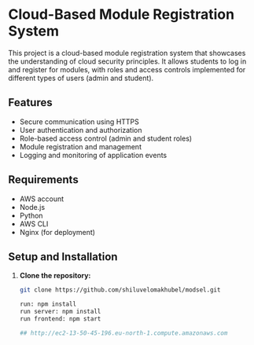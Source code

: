 # Cloud-Based Module Registration System

This project is a cloud-based module registration system that showcases the understanding of cloud security principles. It allows students to log in and register for modules, with roles and access controls implemented for different types of users (admin and student).

## Features

- Secure communication using HTTPS
- User authentication and authorization
- Role-based access control (admin and student roles)
- Module registration and management
- Logging and monitoring of application events

## Requirements

- AWS account
- Node.js
- Python
- AWS CLI
- Nginx (for deployment)

## Setup and Installation


1. **Clone the repository:**
   ```sh
   git clone https://github.com/shiluvelomakhubel/modsel.git
   
   run: npm install
   run server: npm install
   run frontend: npm start

   ## http://ec2-13-50-45-196.eu-north-1.compute.amazonaws.com
